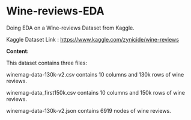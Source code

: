 # Wine-reviews-EDA
Doing EDA on a Wine-reviews Dataset from Kaggle.

Kaggle Dataset Link : https://www.kaggle.com/zynicide/wine-reviews

<b>Content:</b>

This dataset contains three files:

winemag-data-130k-v2.csv contains 10 columns and 130k rows of wine reviews.

winemag-data_first150k.csv contains 10 columns and 150k rows of wine reviews.

winemag-data-130k-v2.json contains 6919 nodes of wine reviews.
